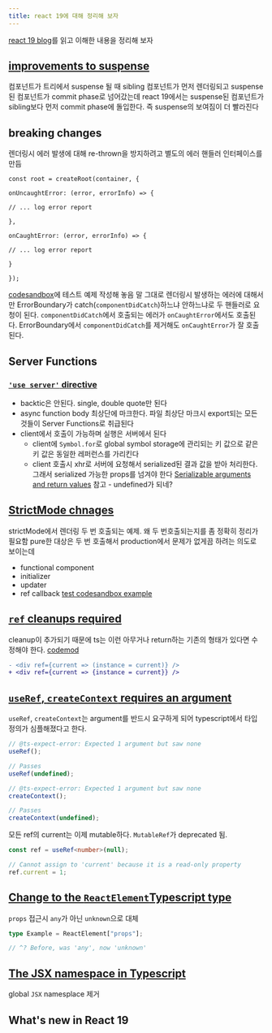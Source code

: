 ```yaml
---
title: react 19에 대해 정리해 보자
---
```

[react 19 blog](https://react.dev/blog/2024/12/05/react-19)를 읽고 이해한 내용을 정리해 보자

## [improvements to suspense](https://react.dev/blog/2024/04/25/react-19-upgrade-guide#improvements-to-suspense)
컴포넌트가 트리에서 suspense 될 때 sibling 컴포넌트가 먼저 렌더링되고 suspense된 컴포넌트가 commit phase로 넘어갔는데 react 19에서는 suspense된 컴포넌트가 sibling보다 먼저 commit phase에 돌입한다.
즉 suspense의 보여짐이 더 빨라진다

## breaking changes
렌더링시 에러 발생에 대해 re-thrown을 방지하려고 별도의 에러 핸들러 인터페이스를 만듬
```tsx
const root = createRoot(container, {  

onUncaughtError: (error, errorInfo) => {  

// ... log error report  

},  

onCaughtError: (error, errorInfo) => {  

// ... log error report  

}  

});
```
[codesandbox](https://codesandbox.io/p/sandbox/react-19-error-5qlgmh)에 테스트 예제 작성해 놓음
말 그대로 렌더링시 발생하는 에러에 대해서만 ErrorBoundary가 catch(`componentDidCatch`)하느냐 안하느냐로 두 핸들러로 요청이 된다. `componentDidCatch`에서 호출되는 에러가 `onCaughtError`에서도 호출된다. ErrorBoundary에서 `componentDidCatch`를 제거해도 `onCaughtError`가 잘 호출된다.
## Server Functions
### [`'use server'` directive](https://react.dev/reference/rsc/use-server#use-server)
- backtic은 안된다. single, double quote만 된다
- async function body 최상단에 마크한다. 파일 최상단 마크시 export되는 모든 것들이 Server Functions로 취급된다
- client에서 호출이 가능하며 실행은 서버에서 된다
	- client에 `Symbol.for`로 global symbol storage에 관리되는 키 값으로 같은 키 값은 동일한 레퍼런스를 가리킨다
	- client 호출시 xhr로 서버에 요청해서 serialized된 결과 값을 받아 처리한다. 그래서 serialized 가능한 props를 넘겨야 한다 
		 [Serializable arguments and return values](https://react.dev/reference/rsc/use-server#serializable-parameters-and-return-values "Link for Serializable arguments and return values") 참고
			- undefined가 되네?

## [StrictMode chnages](https://react.dev/blog/2024/04/25/react-19-upgrade-guide#strict-mode-improvements)
strictMode에서 렌더링 두 번 호출되는 예제. 왜 두 번호출되는지를 좀 정확히 정리가 필요함
pure한 대상은 두 번 호출해서 production에서 문제가 없게끔 하려는 의도로 보이는데
- functional component
- initializer
- updater
- ref callback
[test codesandbox example](https://codesandbox.io/p/sandbox/m26d95)

## [`ref` cleanups required](https://react.dev/blog/2024/04/25/react-19-upgrade-guide#ref-cleanup-required)

cleanup이 추가되기 때문에 ts는 이런 아무거나 return하는 기존의 형태가 있다면 수정해야 한다. [codemod](https://github.com/eps1lon/types-react-codemod/#no-implicit-ref-callback-return)
```diff
- <div ref={current => (instance = current)} />  
+ <div ref={current => {instance = current}} />
```

## [`useRef`, `createContext` requires an argument](https://react.dev/blog/2024/04/25/react-19-upgrade-guide#ref-cleanup-required)

`useRef`, `createContext`는 argument를 반드시 요구하게 되어 typescript에서 타입 정의가 심플해졌다고 한다.
```ts
// @ts-expect-error: Expected 1 argument but saw none  
useRef();  

// Passes  
useRef(undefined);  

// @ts-expect-error: Expected 1 argument but saw none  
createContext();  

// Passes  
createContext(undefined);
```

모든 ref의 current는 이제 mutable하다. `MutableRef`가 deprecated 됨.
```ts
const ref = useRef<number>(null);  

// Cannot assign to 'current' because it is a read-only property  
ref.current = 1;
```

## [Change to the `ReactElement`Typescript type](https://react.dev/blog/2024/04/25/react-19-upgrade-guide#changes-to-the-reactelement-typescript-type)

`props` 접근시 `any`가 아닌 `unknown`으로 대체
```ts
type Example = ReactElement["props"];  

// ^? Before, was 'any', now 'unknown'
```

## [The JSX namespace in Typescript](https://react.dev/blog/2024/04/25/react-19-upgrade-guide#the-jsx-namespace-in-typescript)

global `JSX` namesplace 제거

## What's new in React 19